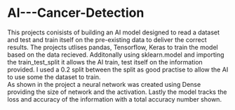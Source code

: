 # AI---Cancer-Detection

This projects conisists of building an AI model designed to read a dataset and test and train itself on the pre-existing data to deliver the correct results. 
The projects utlises pandas, Tensorflow, Keras to train the model based on the data recieved. Additonally using sklearn.model and importing the train_test_split it allows the AI train, test itself on the information provided. I used a 0.2 split between the split as good practise to allow the AI to use some the dataset to train.  
As shown in the project a neural network was created using Dense providing the size of network and the activation. Lastly the model tracks the loss and accuracy of the information with a total accuracy number shown. 
